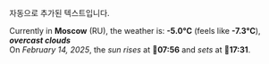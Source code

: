 
자동으로 추가된 텍스트입니다.

<!--START_SECTION:weather:moscow-->
Currently in **Moscow** (RU), the weather is: **-5.0°C** (feels like **-7.3°C**), ***overcast clouds***<br/>
On *February 14, 2025*, the *sun rises* at 🌅**07:56** and *sets* at 🌇**17:31**.
<!--END_SECTION:weather-->
